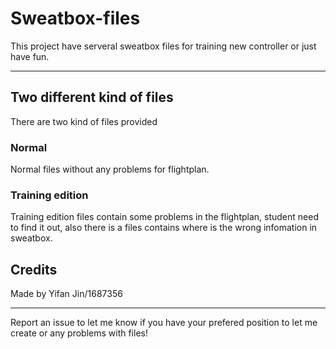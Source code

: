 # **Sweatbox-files**

This project have serveral sweatbox files for training new controller or just have fun.

---

## **Two different kind of files**

There are two kind of files provided 

### Normal

Normal files without any problems for flightplan.

### Training edition

Training edition files contain some problems in the flightplan, student need to find it out, also there is a files contains where is the wrong infomation in sweatbox.

## **Credits**
Made by Yifan Jin/1687356

---

Report an issue to let me know if you have your prefered position to let me create or any problems with files!
